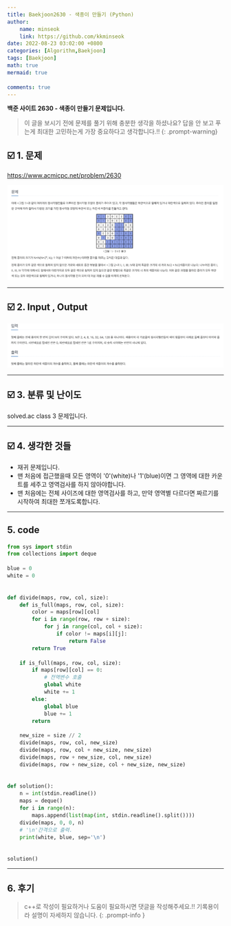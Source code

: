 ```yaml
---
title: Baekjoon2630 - 색종이 만들기 (Python)
author: 
    name: minseok
    link: https://github.com/kkminseok
date: 2022-08-23 03:02:00 +0800
categories: [Algorithm,Baekjoon]
tags: [Baekjoon]
math: true
mermaid: true

comments: true
---
```


**백준 사이트 2630 - 색종이 만들기 문제입니다.**

> 이 글을 보시기 전에 문제를 풀기 위해 충분한 생각을 하셨나요? 답을 안 보고 푸는게 최대한 고민하는게 가장 중요하다고 생각합니다.!!
{: .prompt-warning}

## ☑️ 1. 문제
<https://www.acmicpc.net/problem/2630>


![](/assets/img/sample/Baekjoon/2630/Problem.png)

-----  

## ☑️ 2. Input , Output
![](/assets/img/sample/Baekjoon/2630/input.png)


-----  

## ☑️ 3. 분류 및 난이도

solved.ac class 3 문제입니다.

-----  

## ☑️ 4. 생각한 것들

- 재귀 문제입니다. 
- 맨 처음에 접근했을때 모든 영역이 '0'(white)나 '1'(blue)이면 그 영역에 대한 카운트를 세주고 영역검사를 하지 않아야합니다.
- 맨 처음에는 전체 사이즈에 대한 영역검사를 하고, 만약 영역별 다르다면 짜르기를 시작하여 최대한 쪼개도록합니다.




-----  

## 5. code

```python
from sys import stdin
from collections import deque

blue = 0
white = 0


def divide(maps, row, col, size):
    def is_full(maps, row, col, size):
        color = maps[row][col]
        for i in range(row, row + size):
            for j in range(col, col + size):
                if color != maps[i][j]:
                    return False
        return True

    if is_full(maps, row, col, size):
        if maps[row][col] == 0:
            # 전역변수 호출
            global white
            white += 1
        else:
            global blue
            blue += 1
        return

    new_size = size // 2
    divide(maps, row, col, new_size)
    divide(maps, row, col + new_size, new_size)
    divide(maps, row + new_size, col, new_size)
    divide(maps, row + new_size, col + new_size, new_size)


def solution():
    n = int(stdin.readline())
    maps = deque()
    for i in range(n):
        maps.append(list(map(int, stdin.readline().split())))
    divide(maps, 0, 0, n)
    # '\n'간격으로 출력.
    print(white, blue, sep='\n')


solution()

```

-----

## 6. 후기


> c++로 작성이 필요하거나 도움이 필요하시면 댓글을 작성해주세요.!! 기록용이라 설명이 자세하지 않습니다.
{: .prompt-info }